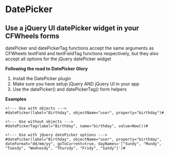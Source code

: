 DatePicker
==========

Use a jQuery UI datePicker widget in your CFWheels forms
--------------------------------------------------------

datePicker and datePickerTag functions accept the same arguments as CFWheels textField and textFieldTag functions respectively, but they also accept all options for the jQuery datePicker widget

**Following the road to DatePicker Glory**

1. Install the DatePicker plugin
2. Make sure you have setup jQuery AND jQuery UI in your app
3. Use the datePicker() and datePickerTag() form helpers

**Examples**
```
<!--- Use with objects --->
#datePicker(label="Birthday", objectName="user", property="birthday")#

<!--- Use without objects --->
#datePickerTag(label="Birthday", name="birthday", value=Now())#

<!--- Use with jQuery datePicker options --->
#datePicker(label="Birthday", objectName="user", property="birthday", dateFormat="dd/mm/yy", goToCurrent=true, dayNames='["Sundy", "Mundy", "Tuesdy", "Wednesdy", "Thursdy", "Fridy", "Satdy"]')#
```
